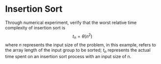 # Insertion Sort

Through numerical experiment, verify that the worst relative time complexity of insertion sort is
$$t_n = \theta(n^2)$$
where $n$ represents the input size of the problem, in this example, refers to the array length of the input group to be sorted; $t_n$ represents the actual time spent on an insertion sort process with an input size of n.